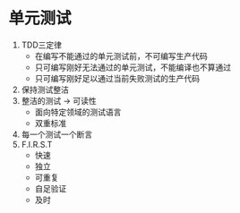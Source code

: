 # 单元测试
1. TDD三定律
   - 在编写不能通过的单元测试前，不可编写生产代码
   - 只可编写刚好无法通过的单元测试，不能编译也不算通过
   - 只可编写刚好足以通过当前失败测试的生产代码
2. 保持测试整洁
3. 整洁的测试 -> 可读性
   - 面向特定领域的测试语言
   - 双重标准
4. 每一个测试一个断言
5. F.I.R.S.T
   - 快速
   - 独立
   - 可重复
   - 自足验证
   - 及时